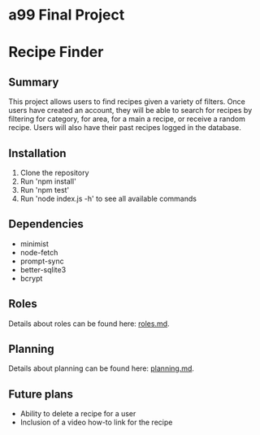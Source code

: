 # a99 Final Project

# Recipe Finder

## Summary 
This project allows users to find recipes given a variety of filters. Once users have created an account, they will be able to search for recipes by filtering for category, for area, for a main a recipe, or receive a random recipe. Users will also have their past recipes logged in the database.

## Installation
1. Clone the repository
2. Run 'npm install'
3. Run 'npm test'
4. Run 'node index.js -h' to see all available commands

## Dependencies
* minimist
* node-fetch
* prompt-sync
* better-sqlite3
* bcrypt

## Roles
Details about roles can be found here: [roles.md](/docs/roles.md).

## Planning
Details about planning can be found here: [planning.md](/docs/planning.md).

## Future plans
* Ability to delete a recipe for a user
* Inclusion of a video how-to link for the recipe
